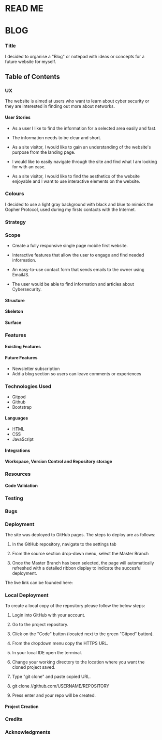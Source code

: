 

# READ ME

# BLOG

### Title

I decided to organise a "Blog" or notepad with ideas or concepts for a future website for myself.

## Table of Contents

### UX

The website is aimed at users who want to learn about cyber security or they are interested in finding out more about networks.



#### User Stories

- As a user I like to find the information for a selected area easily and fast.

- The information needs to be clear and short.

- As a site visitor, I would like to gain an understanding of the website's purpose from the landing page.

- I would like to easily navigate through the site and find what I am looking for with an ease.

- As a site visitor, I would like to find the aesthetics of the website enjoyable and I want to use interactive elements on the website.


### Colours

I decided to use a light gray background with black and blue to mimick the Gopher Protocol, used during my firsts contacts with the Internet.

### Strategy

### Scope

- Create a fully responsive single page mobile first website.

- Interactive features that allow the user to engage and find needed information.
- An easy-to-use contact form that sends emails to the owner using EmailJS.
- The user would be able to find  information and articles about Cybersecurity.

#### Structure

#### Skeleton

#### Surface

### Features

#### Existing Features

#### Future Features

- Newsletter subscription
- Add a blog section so users can leave comments or experiences


### Technologies Used

- Gitpod
- Github
- Bootstrap


#### Languages

- HTML
- CSS
- JavaScript

#### Integrations

#### Workspace, Version Control and Repository storage

### Resources

#### Code Validation

### Testing

### Bugs

### Deployment

The site was deployed to GitHub pages. The steps to deploy are as follows:

1. In the GitHub repository, navigate to the settings tab

2. From the source section drop-down menu, select the Master Branch

3. Once the Master Branch has been selected, the page will automatically refreshed with a detailed ribbon display to indicate the succesful deployment.

The live link can be founded here:

### Local Deployment

To create a local copy of the repository please follow the below steps:

1. Login into GitHub with your account.

2. Go to the project repository.

3. Click on the "Code" button (located next to the green "Gitpod" button).

4.  From the dropdown menu copy the HTTPS URL.

5. In your local IDE open the terminal.

6. Change your working directory to the location where you want the cloned project saved.

7. Type "git clone" and paste copied URL.

8. git clone //github.com/USERNAME/REPOSITORY

9. Press enter and your repo will be created.

#### Project Creation

### Credits

### Acknowledgments

